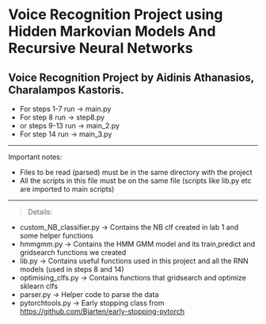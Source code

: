 # Voice Recognition Project using Hidden Markovian Models And Recursive Neural Networks
Voice Recognition Project by Aidinis Athanasios, Charalampos Kastoris.
----------------------------------------------------------------------
* For steps 1-7 run -> main.py
* For step 8 run -> step8.py
* or steps 9-13 run -> main_2.py
* For step 14 run -> main_3.py
----------------------------------------------------------------------
Important notes:
* Files to be read (parsed) must be in the same directory with the project
* All the scripts in this file must be on the same file 
(scripts like lib.py etc are imported to main scripts)
----------------------------------------------------------------------
>Details:
* custom_NB_classifier.py -> Contains the NB clf created in lab 1 and some helper functions
* hmmgmm.py -> Contains the HMM GMM model and its train,predict and gridsearch functions we created
* lib.py -> Contains useful functions used in this project and all the RNN models 
(used in steps 8 and 14)
* optimising_clfs.py -> Contains functions that gridsearch and optimize sklearn clfs
* parser.py -> Helper code to parse the data 
* pytorchtools.py -> Early stopping class from https://github.com/Bjarten/early-stopping-pytorch


